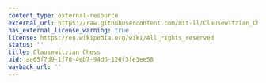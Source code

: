 ```yaml
---
content_type: external-resource
external_url: https://raw.githubusercontent.com/mit-ll/Clausewitzian_Chess/master/Clausewitzian_Chess_v6.pdf
has_external_license_warning: true
license: https://en.wikipedia.org/wiki/All_rights_reserved
status: ''
title: Clausewitzian Chess
uid: aa65f7d9-1f70-4eb7-94d6-126f3fe3ee58
wayback_url: ''
---
```

